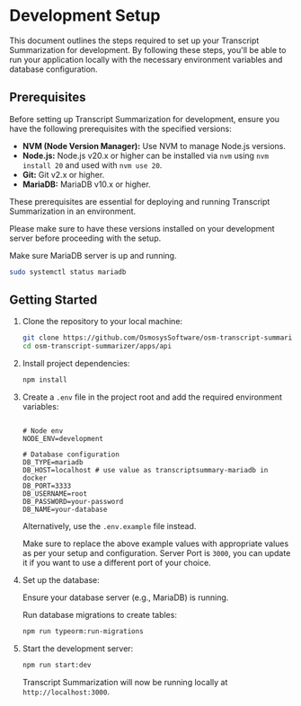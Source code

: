 # Development Setup

This document outlines the steps required to set up your Transcript Summarization for development. By following these steps, you'll be able to run your application locally with the necessary environment variables and database configuration.

## Prerequisites

Before setting up Transcript Summarization for development, ensure you have the following prerequisites with the specified versions:

- **NVM (Node Version Manager):** Use NVM to manage Node.js versions.
- **Node.js:** Node.js v20.x or higher can be installed via `nvm` using `nvm install 20` and used with `nvm use 20`.
- **Git:** Git v2.x or higher.
- **MariaDB:** MariaDB v10.x or higher.

These prerequisites are essential for deploying and running Transcript Summarization in an environment.

Please make sure to have these versions installed on your development server before proceeding with the setup.

Make sure MariaDB server is up and running.

```bash
sudo systemctl status mariadb
```

## Getting Started

1. Clone the repository to your local machine:

   ```sh
   git clone https://github.com/OsmosysSoftware/osm-transcript-summarizer
   cd osm-transcript-summarizer/apps/api
   ```

2. Install project dependencies:

   ```sh
   npm install
   ```

3. Create a `.env` file in the project root and add the required environment variables:

   ```env

   # Node env
   NODE_ENV=development

   # Database configuration
   DB_TYPE=mariadb
   DB_HOST=localhost # use value as transcriptsummary-mariadb in docker
   DB_PORT=3333
   DB_USERNAME=root
   DB_PASSWORD=your-password
   DB_NAME=your-database
   
   ```

   Alternatively, use the `.env.example` file instead.

   Make sure to replace the above example values with appropriate values as per your setup and configuration. Server Port is `3000`, you can update it if you want to use a different port of your choice.

4. Set up the database:

   Ensure your database server (e.g., MariaDB) is running.

   Run database migrations to create tables:

   ```sh
   npm run typeorm:run-migrations
   ```

5. Start the development server:

   ```sh
   npm run start:dev
   ```

   Transcript Summarization will now be running locally at `http://localhost:3000`.
